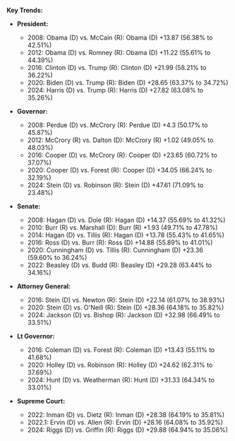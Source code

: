 **Key Trends:**

- **President:**
    - 2008: Obama (D) vs. McCain (R): Obama (D) +13.87 (56.38% to 42.51%)
    - 2012: Obama (D) vs. Romney (R): Obama (D) +11.22 (55.61% to 44.39%)
    - 2016: Clinton (D) vs. Trump (R): Clinton (D) +21.99 (58.21% to 36.22%)
    - 2020: Biden (D) vs. Trump (R): Biden (D) +28.65 (63.37% to 34.72%)
    - 2024: Harris (D) vs. Trump (R): Harris (D) +27.82 (63.08% to 35.26%)

- **Governor:**
    - 2008: Perdue (D) vs. McCrory (R): Perdue (D) +4.3 (50.17% to 45.87%)
    - 2012: McCrory (R) vs. Dalton (D): McCrory (R) +1.02 (49.05% to 48.03%)
    - 2016: Cooper (D) vs. McCrory (R): Cooper (D) +23.65 (60.72% to 37.07%)
    - 2020: Cooper (D) vs. Forest (R): Cooper (D) +34.05 (66.24% to 32.19%)
    - 2024: Stein (D) vs. Robinson (R): Stein (D) +47.61 (71.09% to 23.48%)

- **Senate:**
    - 2008: Hagan (D) vs. Dole (R): Hagan (D) +14.37 (55.69% to 41.32%)
    - 2010: Burr (R) vs. Marshall (D): Burr (R) +1.93 (49.71% to 47.78%)
    - 2014: Hagan (D) vs. Tillis (R): Hagan (D) +13.78 (55.43% to 41.65%)
    - 2016: Ross (D) vs. Burr (R): Ross (D) +14.88 (55.89% to 41.01%)
    - 2020: Cunningham (D) vs. Tillis (R): Cunningham (D) +23.36 (59.60% to 36.24%)
    - 2022: Beasley (D) vs. Budd (R): Beasley (D) +29.28 (63.44% to 34.16%)

- **Attorney General:**
    - 2016: Stein (D) vs. Newton (R): Stein (D) +22.14 (61.07% to 38.93%)
    - 2020: Stein (D) vs. O'Neill (R): Stein (D) +28.36 (64.18% to 35.82%)
    - 2024: Jackson (D) vs. Bishop (R): Jackson (D) +32.98 (66.49% to 33.51%)

- **Lt Governor:**
    - 2016: Coleman (D) vs. Forest (R): Coleman (D) +13.43 (55.11% to 41.68%)
    - 2020: Holley (D) vs. Robinson (R): Holley (D) +24.62 (62.31% to 37.69%)
    - 2024: Hunt (D) vs. Weatherman (R): Hunt (D) +31.33 (64.34% to 33.01%)

- **Supreme Court:**
    - 2022: Inman (D) vs. Dietz (R): Inman (D) +28.38 (64.19% to 35.81%)
    - 2022.1: Ervin (D) vs. Allen (R): Ervin (D) +28.16 (64.08% to 35.92%)
    - 2024: Riggs (D) vs. Griffin (R): Riggs (D) +29.88 (64.94% to 35.06%)
